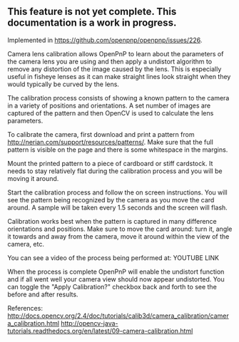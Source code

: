 ## This feature is not yet complete. This documentation is a work in progress.

Implemented in https://github.com/openpnp/openpnp/issues/226.

Camera lens calibration allows OpenPnP to learn about the parameters of the camera lens you are using and then apply a undistort algorithm to remove any distortion of the image caused by the lens. This is especially useful in fisheye lenses as it can make straight lines look straight when they would typically be curved by the lens.

The calibration process consists of showing a known pattern to the camera in a variety of positions and orientations. A set number of images are captured of the pattern and then OpenCV is used to calculate the lens parameters.

To calibrate the camera, first download and print a pattern from http://nerian.com/support/resources/patterns/. Make sure that the full pattern is visible on the page and there is some whitespace in the margins.

Mount the printed pattern to a piece of cardboard or stiff cardstock. It needs to stay relatively flat during the calibration process and you will be moving it around.

Start the calibration process and follow the on screen instructions. You will see the pattern being recognized by the camera as you move the card around. A sample will be taken every 1.5 seconds and the screen will flash.

Calibration works best when the pattern is captured in many difference orientations and positions. Make sure to move the card around: turn it, angle it towards and away from the camera, move it around within the view of the camera, etc.

You can see a video of the process being performed at: YOUTUBE LINK

When the process is complete OpenPnP will enable the undistort function and if all went well your camera view should now appear undistorted. You can toggle the "Apply Calibration?" checkbox back and forth to see the before and after results.

References:
http://docs.opencv.org/2.4/doc/tutorials/calib3d/camera_calibration/camera_calibration.html
http://opencv-java-tutorials.readthedocs.org/en/latest/09-camera-calibration.html
